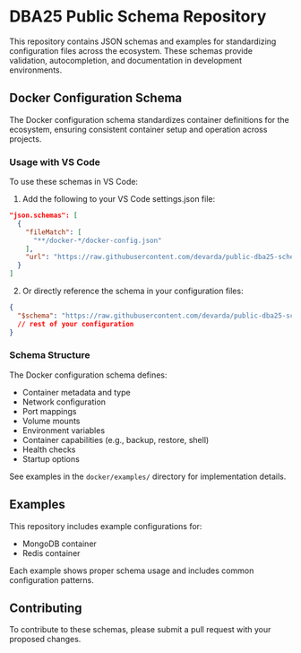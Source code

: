 
# DBA25 Public Schema Repository

This repository contains JSON schemas and examples for standardizing configuration files across the ecosystem. These schemas provide validation, autocompletion, and documentation in development environments.

## Docker Configuration Schema

The Docker configuration schema standardizes container definitions for the ecosystem, ensuring consistent container setup and operation across projects.

### Usage with VS Code

To use these schemas in VS Code:

1. Add the following to your VS Code settings.json file:

```json
"json.schemas": [
  {
    "fileMatch": [
      "**/docker-*/docker-config.json"
    ],
    "url": "https://raw.githubusercontent.com/devarda/public-dba25-schemas/master/docker/docker-config.schema.json"
  }
]
```

2. Or directly reference the schema in your configuration files:

```json
{
  "$schema": "https://raw.githubusercontent.com/devarda/public-dba25-schemas/master/docker/docker-config.schema.json",
  // rest of your configuration
}
```

### Schema Structure

The Docker configuration schema defines:

- Container metadata and type
- Network configuration
- Port mappings
- Volume mounts
- Environment variables
- Container capabilities (e.g., backup, restore, shell)
- Health checks
- Startup options

See examples in the `docker/examples/` directory for implementation details.

## Examples

This repository includes example configurations for:

- MongoDB container
- Redis container

Each example shows proper schema usage and includes common configuration patterns.

## Contributing

To contribute to these schemas, please submit a pull request with your proposed changes.
